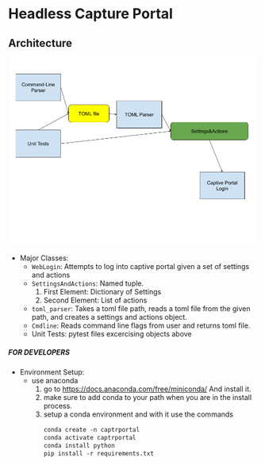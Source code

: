 # Headless Capture Portal
## Architecture
!["TOML Capture Portal Diagram"](./images/TOML-Capture-Architecture.png)
* Major Classes:
    * `WebLogin`: Attempts to log into captive portal given a set of settings and actions
    * `SettingsAndActions`: Named tuple.
        1. First Element: Dictionary of Settings
        2. Second Element: List of actions
    * `toml_parser`: Takes a toml file path, reads a toml file from the given path, and creates a settings and actions object.
    * `Cmdline`: Reads command line flags from user and returns toml file.
    * Unit Tests: pytest files excercising objects above

##### FOR DEVELOPERS
* Environment Setup:
    * use anaconda
        1. go to https://docs.anaconda.com/free/miniconda/  And install it.
        2. make sure to add conda to your path when you are in the install process.
        3. setup a conda environment and with it use the commands 
            ```
            conda create -n captrportal
            conda activate captrportal
            conda install python
            pip install -r requirements.txt
            ```